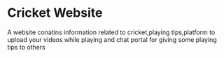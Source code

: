 # Cricket Website
 A website conatins information related to cricket,playing tips,platform to upload your videos while playing and chat portal for giving some playing tips to others
